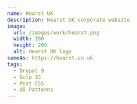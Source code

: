 ```yaml
---
name: Hearst UK
description: Hearst UK corporate website
image:
  url: /images/work/hearst.png
  width: 200
  height: 200
  alt: Hearst UK logo
sameAs: https://hearst.co.uk
tags:
  - Drupal 9
  - Gulp JS
  - Post CSS
  - UI Patterns
---
```

